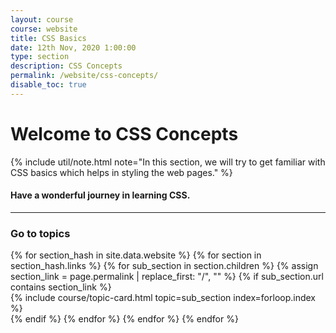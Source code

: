 ```yaml
---
layout: course
course: website
title: CSS Basics
date: 12th Nov, 2020 1:00:00
type: section
description: CSS Concepts
permalink: /website/css-concepts/
disable_toc: true
---
```


# Welcome to CSS Concepts

{% include util/note.html
    note="In this section, we will try to get familiar with CSS basics which helps in styling the web pages."
%}

#### Have a wonderful journey in learning CSS.

<div class="section-index">
  <hr class="panel-line">

  <div class="container-fluid mt-4">
    <div class="row">
      <div class="col-md-12">
        <h3 class="mt-1">Go to topics</h3>
      </div>
    </div>
    <div class="row">
    {% for section_hash in site.data.website %}
      {% for section in section_hash.links %}
        {% for sub_section in section.children %}
          {% assign section_link = page.permalink | replace_first: "/", "" %}
          {% if sub_section.url contains section_link %}
            <div class="col-md-6">
              {% include course/topic-card.html
                          topic=sub_section index=forloop.index %}
            </div>
          {% endif %}
        {% endfor %}
      {% endfor %}
    {% endfor %}
    </div>
  </div>
</div>

